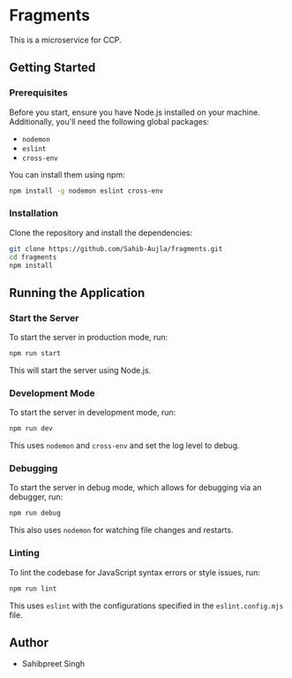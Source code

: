 # Fragments

This is a microservice for CCP.

## Getting Started

### Prerequisites

Before you start, ensure you have Node.js installed on your machine. Additionally, you'll need the following global packages:

- `nodemon`
- `eslint`
- `cross-env`

You can install them using npm:

```bash
npm install -g nodemon eslint cross-env
```

### Installation

Clone the repository and install the dependencies:

```bash
git clone https://github.com/Sahib-Aujla/fragments.git
cd fragments
npm install
```

## Running the Application

### Start the Server

To start the server in production mode, run:

```bash
npm run start
```

This will start the server using Node.js.

### Development Mode

To start the server in development mode, run:

```bash
npm run dev
```

This uses `nodemon` and `cross-env` and set the log level to debug.

### Debugging

To start the server in debug mode, which allows for debugging via an debugger, run:

```bash
npm run debug
```

This also uses `nodemon` for watching file changes and restarts.

### Linting

To lint the codebase for JavaScript syntax errors or style issues, run:

```bash
npm run lint
```

This uses `eslint` with the configurations specified in the `eslint.config.mjs` file.

## Author

- Sahibpreet Singh
